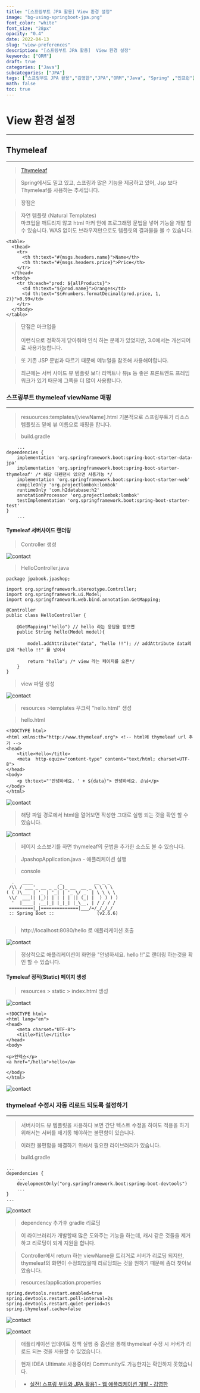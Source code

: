 ```yaml
---
title: "[스프링부트 JPA 활용] View 환경 설정"
image: "bg-using-springboot-jpa.png"
font_color: "white"
font_size: "28px"
opacity: "0.4"
date: 2022-04-13
slug: "view-preferences"
description: "[스프링부트 JPA 활용]  View 환경 설정"	
keywords: ["ORM"]
draft: true
categories: ["Java"]
subcategories: ["JPA"]
tags: ["스프링부트 JPA 활용","김영한","JPA","ORM","Java", "Spring" ,"인프런"]
math: false
toc: true
---
```



# View 환경 설정
-----------------------------------

## Thymeleaf
------------------------------------------
> <a href="https://www.thymeleaf.org/">Thymeleaf</a>

> Spring에서도 밀고 있고, 스프링과 많은 기능을 제공하고 있어, Jsp 보다 Thymeleaf를 사용하는 추세입니다.

> 장점은 

> 자연 템플릿 (Natural Templates) <br>
> 마크업을 깨트리지 않고 html 마커 안에 프로그래밍 문법을 넣어 기능을 
개발 할 수 있습니다. WAS 없이도 브라우저만으로도 템플릿의 결과물을 볼 수 있습니다.

```
<table>
  <thead>
    <tr>
      <th th:text="#{msgs.headers.name}">Name</th>
      <th th:text="#{msgs.headers.price}">Price</th>
    </tr>
  </thead>
  <tbody>
    <tr th:each="prod: ${allProducts}">
      <td th:text="${prod.name}">Oranges</td>
      <td th:text="${#numbers.formatDecimal(prod.price, 1, 2)}">0.99</td>
    </tr>
  </tbody>
</table>
```


> 단점은 마크업을 <br></br> 이런식으로 정확하게 닫아줘야 인식 하는 문제가 있었지만, 3.0에서는 개선되어 <br>로 사용가능합니다.

> 또 기존 JSP 문법과 다르기 때문에 메뉴얼을 참조해 사용해야합니다.

> 최근에는 서버 사이드 뷰 템플릿 보다 리액트나 뷰js 등 좋은 프론트엔드 프레임워크가 있기 때문에 그쪽을 더 많이 사용합니다.

### 스프링부트 thymeleaf viewName 매핑
-------------------------
> resuources:templates/[viewName].html
> 기본적으로 스프링부트가 리소스 템플릿즈 밑에 뷰 이름으로 매핑을 합니다.


> build.gradle
```
	...
dependencies {
	implementation 'org.springframework.boot:spring-boot-starter-data-jpa'
	implementation 'org.springframework.boot:spring-boot-starter-thymeleaf' /* 해당 디펜던시 있으면 사용가능 */
	implementation 'org.springframework.boot:spring-boot-starter-web'
	compileOnly 'org.projectlombok:lombok'
	runtimeOnly 'com.h2database:h2'
	annotationProcessor 'org.projectlombok:lombok'
	testImplementation 'org.springframework.boot:spring-boot-starter-test'
}
	...
```

#### Tymeleaf 서버사이드 랜더링

> Controller 생성

![contact](/images/develop/backend/using-springboot-jpa/view-preferences/img-001.png)

> HelloController.java

```
package jpabook.jpashop;

import org.springframework.stereotype.Controller;
import org.springframework.ui.Model;
import org.springframework.web.bind.annotation.GetMapping;

@Controller
public class HelloController {

    @GetMapping("hello") // hello 라는 응답을 받으면
    public String hello(Model model){

        model.addAttribute("data", "hello !!"); // addAttribute data의 값에 "hello !!" 를 넣어서

        return "hello"; /* view 라는 페이지를 오픈*/
    }
}

```

> view 파일 생성 

![contact](/images/develop/backend/using-springboot-jpa/view-preferences/img-002.png)

> resources >templates 우크릭 "hello.html" 생성

> hello.html

```
<!DOCTYPE html>
<html xmlns:th="http://www.thymeleaf.org"> <!-- html에 thymeleaf url 추가 -->
<head>
    <title>Hello</title>
    <meta  http-equiv="content-type" content="text/html; charset=UTF-8">
</head>
<body>
    <p th:text="'안녕하세요. ' + ${data}"> 안녕하세요. 손님</p>
</body>
</html>
```


![contact](/images/develop/backend/using-springboot-jpa/view-preferences/img-003.png)

> 해당 파일 경로에서 html을 열어보면 작성한 그대로 실행 되는 것을 확인 할 수 있습니다.

![contact](/images/develop/backend/using-springboot-jpa/view-preferences/img-004.png)

> 페이지 소스보기를 하면 thymeleaf의 문법을 추가한 소스도 볼 수 있습니다.

> JpashopApplication.java - 애플리케이션 실행

> console

````
  .   ____          _            __ _ _
 /\\ / ___'_ __ _ _(_)_ __  __ _ \ \ \ \
( ( )\___ | '_ | '_| | '_ \/ _` | \ \ \ \
 \\/  ___)| |_)| | | | | || (_| |  ) ) ) )
  '  |____| .__|_| |_|_| |_\__, | / / / /
 =========|_|==============|___/=/_/_/_/
 :: Spring Boot ::                (v2.6.6)
 
````

> http://localhost:8080/hello 로 애플리케이션 호출

![contact](/images/develop/backend/using-springboot-jpa/view-preferences/img-005.png)

> 정상적으로 애플리케이션이 화면을 "안녕하세요. hello !!"로 랜더링 하는것을 확인 할 수 있습니다.

#### Tymeleaf 정적(Static) 페이지 생성
> resources > static > index.html 생성

![contact](/images/develop/backend/using-springboot-jpa/view-preferences/img-006.png)


````
<!DOCTYPE html>
<html lang="en">
<head>
    <meta charset="UTF-8">
    <title>Title</title>
</head>
<body>

<p>인덱스</p>
<a href="/hello">hello</a>

</body>
</html>
````

![contact](/images/develop/backend/using-springboot-jpa/view-preferences/img-007.png)



### thymeleaf 수정시 자동 리로드 되도록 설정하기
---------------------------
> 서버사이드 뷰 템플릿을 사용하다 보면 간단 텍스트 수정을 하여도 적용을 하기 위해서는 서버를 재기동 해야하는 불편함이 있습니다.

> 이러한 불편함을 해결하기 위해서 필요한 라이브러리가 있습니다.

> build.gradle

```
...
dependencies {
	...
	developmentOnly("org.springframework.boot:spring-boot-devtools")
	...
}
...
```


![contact](/images/develop/backend/using-springboot-jpa/view-preferences/img-008.png)

> dependency 추가후 gradle 리로딩


> 이 라이브러리가 개발할때 많은 도와주는 기능을 하는데, 캐시 같은 것들을 제거하고 리로딩이 되게 지원을 합니다.

> Controller에서 return 하는 viewName을 트리거로 서버가 리로딩 되지만, thymeleaf의 화면이 수정되었을때 리로딩되는 것을 원하기 때문에 좀더 찾아보았습니다.

> resources/application.properties

```
spring.devtools.restart.enabled=true
spring.devtools.restart.poll-interval=2s
spring.devtools.restart.quiet-period=1s
spring.thymeleaf.cache=false
```

![contact](/images/develop/backend/using-springboot-jpa/view-preferences/img-009.png)

![contact](/images/develop/backend/using-springboot-jpa/view-preferences/img-010.png)

> 애플리케이션 업데이트 정책 실행 중 옵션을 통해 thymeleaf 수정 시 서버가 리로드 되는 것을 사용할 수 있었습니다. <br>

> 현재 IDEA Ultimate 사용중이라 Community도 가능한지는 확인하지 못했습니다.

> - <a href="https://www.inflearn.com/course/%EC%8A%A4%ED%94%84%EB%A7%81%EB%B6%80%ED%8A%B8-JPA-%ED%99%9C%EC%9A%A9-1">실전! 스프링 부트와 JPA 활용1 - 웹 애플리케이션 개발 - 김영한</a>

